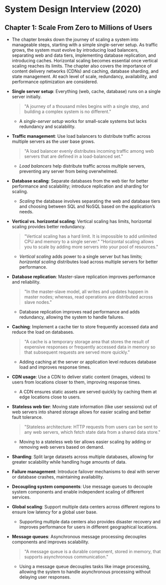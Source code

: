 # System Design Interview (2020)

## Chapter 1: Scale From Zero to Millions of Users

- The chapter breaks down the journey of scaling a system into manageable steps, starting with a simple single-server setup. As traffic grows, the system must evolve by introducing load balancers, separating web and data tiers, implementing database replication, and introducing caches. Horizontal scaling becomes essential once vertical scaling reaches its limits. The chapter also covers the importance of content delivery networks (CDNs) and caching, database sharding, and state management. At each level of scale, redundancy, availability, and performance optimization are considered.

- **Single server setup**: Everything (web, cache, database) runs on a single server initially.

  > "A journey of a thousand miles begins with a single step, and building a complex system is no different."

  - A _single-server setup_ works for small-scale systems but lacks redundancy and scalability.

- **Traffic management**: Use load balancers to distribute traffic across multiple servers as the user base grows.

  > "A load balancer evenly distributes incoming traffic among web servers that are defined in a load-balanced set."

  - _Load balancers_ help distribute traffic across multiple servers, preventing any server from being overwhelmed.

- **Database scaling**: Separate databases from the web tier for better performance and scalability; introduce replication and sharding for scaling.

  - _Scaling_ the database involves separating the web and database tiers and choosing between SQL and NoSQL based on the application’s needs.

- **Vertical vs. horizontal scaling**: Vertical scaling has limits, horizontal scaling provides better redundancy.

  > "Vertical scaling has a hard limit. It is impossible to add unlimited CPU and memory to a single server."
  > "Horizontal scaling allows you to scale by adding more servers into your pool of resources."

  - _Vertical scaling_ adds power to a single server but has limits; _horizontal scaling_ distributes load across multiple servers for better performance.

- **Database replication**: Master-slave replication improves performance and reliability.

  > "In the master-slave model, all writes and updates happen in master nodes; whereas, read operations are distributed across slave nodes."

  - Database replication improves read performance and adds redundancy, allowing the system to handle failures.

- **Caching**: Implement a cache tier to store frequently accessed data and reduce the load on databases.

  > "A cache is a temporary storage area that stores the result of expensive responses or frequently accessed data in memory so that subsequent requests are served more quickly."

  - Adding caching at the server or application level reduces database load and improves response times.

- **CDN usage**: Use a CDN to deliver static content (images, videos) to users from locations closer to them, improving response times.

  - A CDN ensures static assets are served quickly by caching them at edge locations close to users.

- **Stateless web tier**: Moving state information (like user sessions) out of web servers into shared storage allows for easier scaling and better fault tolerance.

  > "Stateless architecture: HTTP requests from users can be sent to any web servers, which fetch state data from a shared data store."

  - Moving to a stateless web tier allows easier scaling by adding or removing web servers based on demand.

- **Sharding**: Split large datasets across multiple databases, allowing for greater scalability while handling huge amounts of data.

- **Failure management**: Introduce failover mechanisms to deal with server or database crashes, maintaining availability.

- **Decoupling system components**: Use message queues to decouple system components and enable independent scaling of different services.

- **Global scaling**: Support multiple data centers across different regions to ensure low latency for a global user base.

  - Supporting multiple data centers also provides disaster recovery and improves performance for users in different geographical locations.

- **Message queues**: Asynchronous message processing decouples components and improves scalability.

  > "A message queue is a durable component, stored in memory, that supports asynchronous communication."

  - Using a message queue decouples tasks like image processing, allowing the system to handle asynchronous processing without delaying user responses.
